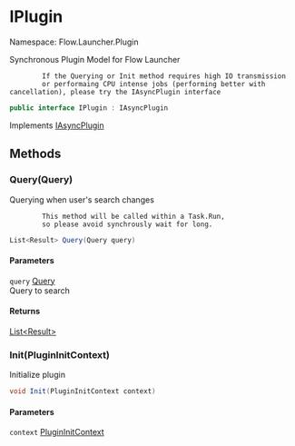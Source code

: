 # IPlugin

Namespace: Flow.Launcher.Plugin

Synchronous Plugin Model for Flow Launcher
 
            If the Querying or Init method requires high IO transmission
            or performaing CPU intense jobs (performing better with cancellation), please try the IAsyncPlugin interface

```csharp
public interface IPlugin : IAsyncPlugin
```

Implements [IAsyncPlugin](./flow.launcher.plugin.iasyncplugin.md)

## Methods

### **Query(Query)**

Querying when user's search changes
 
            This method will be called within a Task.Run,
            so please avoid synchrously wait for long.

```csharp
List<Result> Query(Query query)
```

#### Parameters

`query` [Query](./flow.launcher.plugin.query.md)<br>
Query to search

#### Returns

[List&lt;Result&gt;](https://docs.microsoft.com/en-us/dotnet/api/system.collections.generic.list-1)<br>

### **Init(PluginInitContext)**

Initialize plugin

```csharp
void Init(PluginInitContext context)
```

#### Parameters

`context` [PluginInitContext](./flow.launcher.plugin.plugininitcontext.md)<br>
